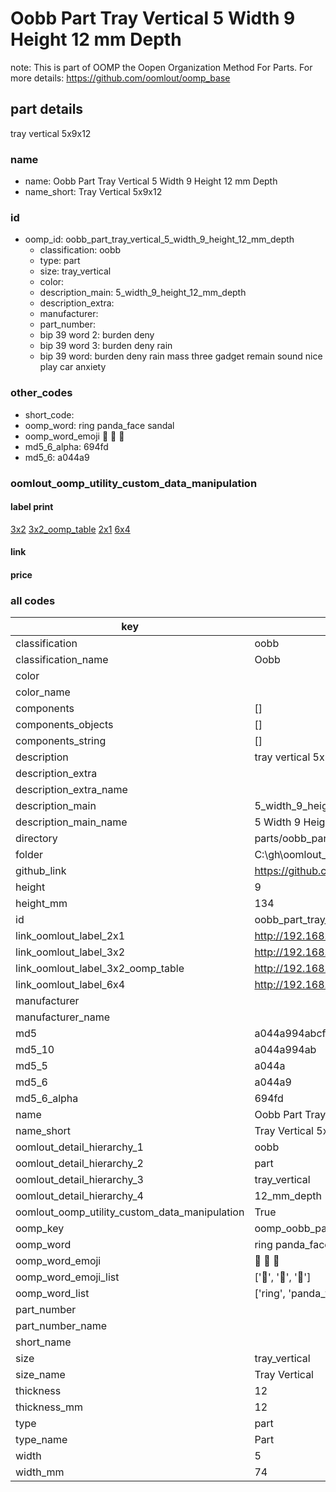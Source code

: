 # Oobb Part Tray Vertical 5 Width 9 Height 12 mm Depth  

note: This is part of OOMP the Oopen Organization Method For Parts. For more details: https://github.com/oomlout/oomp_base

##  part details
  



tray vertical 5x9x12



### name
* name: Oobb Part Tray Vertical 5 Width 9 Height 12 mm Depth
* name_short: Tray Vertical 5x9x12 
### id
* oomp_id: oobb_part_tray_vertical_5_width_9_height_12_mm_depth
  * classification: oobb
  * type: part
  * size: tray_vertical
  * color: 
  * description_main: 5_width_9_height_12_mm_depth
  * description_extra: 
  * manufacturer: 
  * part_number: 
  * bip 39 word 2: burden deny
  * bip 39 word 3: burden deny rain
  * bip 39 word: burden deny rain mass three gadget remain sound nice play car anxiety

### other_codes
* short_code: 
* oomp_word: ring panda_face sandal
* oomp_word_emoji :ring: :panda_face: :sandal:
* md5_6_alpha: 694fd
* md5_6: a044a9






### oomlout_oomp_utility_custom_data_manipulation
#### label print
[3x2](http://192.168.1.245:1112/?label=oomp%20694fd)
[3x2_oomp_table](http://192.168.1.108:1112/?label=oomp%20694fd)
[2x1](http://192.168.1.242:1112/?label=oomp%20694fd)
[6x4](http://192.168.1.55:1112/?label=oomp%20694fd)    

#### link

                              

#### price







### all codes 
| key | value |  
| --- | --- |  
| classification | oobb |  
| classification_name | Oobb |  
| color |  |  
| color_name |  |  
| components | [] |  
| components_objects | [] |  
| components_string | [] |  
| description | tray vertical 5x9x12 |  
| description_extra |  |  
| description_extra_name |  |  
| description_main | 5_width_9_height_12_mm_depth |  
| description_main_name | 5 Width 9 Height 12 mm Depth |  
| directory | parts/oobb_part_tray_vertical_5_width_9_height_12_mm_depth |  
| folder | C:\gh\oomlout_oobb_version_4_generated_parts\parts\oobb_part_tray_vertical_5_width_9_height_12_mm_depth |  
| github_link | https://github.com/oomlout/oomlout_oomp_part_src/tree/main/parts/oobb_part_tray_vertical_5_width_9_height_12_mm_depth |  
| height | 9 |  
| height_mm | 134 |  
| id | oobb_part_tray_vertical_5_width_9_height_12_mm_depth |  
| link_oomlout_label_2x1 | http://192.168.1.242:1112/?label=oomp%20694fd |  
| link_oomlout_label_3x2 | http://192.168.1.245:1112/?label=oomp%20694fd |  
| link_oomlout_label_3x2_oomp_table | http://192.168.1.108:1112/?label=oomp%20694fd |  
| link_oomlout_label_6x4 | http://192.168.1.55:1112/?label=oomp%20694fd |  
| manufacturer |  |  
| manufacturer_name |  |  
| md5 | a044a994abcfd6b17af08889620ea8f4 |  
| md5_10 | a044a994ab |  
| md5_5 | a044a |  
| md5_6 | a044a9 |  
| md5_6_alpha | 694fd |  
| name | Oobb Part Tray Vertical 5 Width 9 Height 12 mm Depth |  
| name_short | Tray Vertical 5x9x12  |  
| oomlout_detail_hierarchy_1 | oobb |  
| oomlout_detail_hierarchy_2 | part |  
| oomlout_detail_hierarchy_3 | tray_vertical |  
| oomlout_detail_hierarchy_4 | 12_mm_depth |  
| oomlout_oomp_utility_custom_data_manipulation | True |  
| oomp_key | oomp_oobb_part_tray_vertical_5_width_9_height_12_mm_depth |  
| oomp_word | ring panda_face sandal |  
| oomp_word_emoji | :ring: :panda_face: :sandal: |  
| oomp_word_emoji_list | [':ring:', ':panda_face:', ':sandal:'] |  
| oomp_word_list | ['ring', 'panda_face', 'sandal'] |  
| part_number |  |  
| part_number_name |  |  
| short_name |  |  
| size | tray_vertical |  
| size_name | Tray Vertical |  
| thickness | 12 |  
| thickness_mm | 12 |  
| type | part |  
| type_name | Part |  
| width | 5 |  
| width_mm | 74 |  
